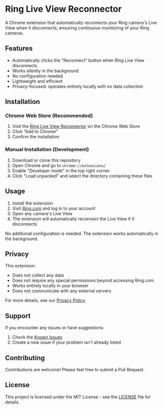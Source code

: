 # Ring Live View Reconnector

A Chrome extension that automatically reconnects your Ring camera's Live View when it disconnects, ensuring continuous monitoring of your Ring cameras.

## Features

- Automatically clicks the "Reconnect" button when Ring Live View disconnects
- Works silently in the background
- No configuration needed
- Lightweight and efficient
- Privacy-focused: operates entirely locally with no data collection

## Installation

### Chrome Web Store (Recommended)
1. Visit the [Ring Live View Reconnector](https://chrome.google.com/webstore/detail/[your-extension-id]) on the Chrome Web Store
2. Click "Add to Chrome"
3. Confirm the installation

### Manual Installation (Development)
1. Download or clone this repository
2. Open Chrome and go to `chrome://extensions/`
3. Enable "Developer mode" in the top right corner
4. Click "Load unpacked" and select the directory containing these files

## Usage

1. Install the extension
2. Visit [Ring.com](https://account.ring.com/) and log in to your account
3. Open any camera's Live View
4. The extension will automatically reconnect the Live View if it disconnects

No additional configuration is needed. The extension works automatically in the background.

## Privacy

This extension:
- Does not collect any data
- Does not require any special permissions beyond accessing Ring.com
- Works entirely locally in your browser
- Does not communicate with any external servers

For more details, see our [Privacy Policy](privacy-policy.md).

## Support

If you encounter any issues or have suggestions:
1. Check the [Known Issues](https://github.com/HairyDuck/ring-live-view-reconnector/issues)
2. Create a new issue if your problem isn't already listed

## Contributing

Contributions are welcome! Please feel free to submit a Pull Request.

## License

This project is licensed under the MIT License - see the [LICENSE](LICENSE) file for details. 